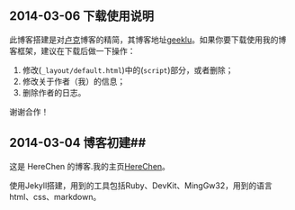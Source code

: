 ## 2014-03-06 下载使用说明 ##
此博客搭建是对[卢克](https://github.com/kejinlu/kejinlu.github.com)博客的精简，其博客地址[geeklu](http://geeklu.com)。如果你要下载使用我的博客框架，建议在下载后做一下操作：

1. 修改(`_layout/default.html`)中的(`script`)部分，或者删除；
2. 修改关于作者（我）的信息；
3. 删除作者的日志。

谢谢合作！

## 2014-03-04 博客初建##
这是 HereChen 的博客.我的主页[HereChen](http://herechen.github.io/)。

使用Jekyll搭建，用到的工具包括Ruby、DevKit、MingGw32，用到的语言html、css、markdown。